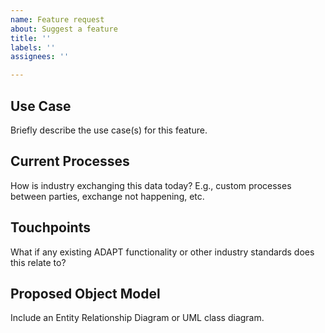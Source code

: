 ```yaml
---
name: Feature request
about: Suggest a feature
title: ''
labels: ''
assignees: ''

---
```


## Use Case
Briefly describe the use case(s) for this feature.

## Current Processes
How is industry exchanging this data today? E.g., custom processes between parties, exchange not happening, etc.

## Touchpoints
What if any existing ADAPT functionality or other industry standards does this relate to?

## Proposed Object Model
Include an Entity Relationship Diagram or UML class diagram.
